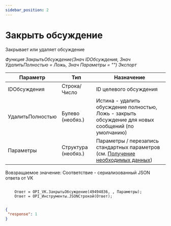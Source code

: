 ```yaml
---
sidebar_position: 2
---
```


# Закрыть обсуждение
Закрывает или удаляет обсуждение

*Функция ЗакрытьОбсуждение(Знач IDОбсуждения, Знач УдалитьПолностью = Ложь, Знач Параметры = "") Экспорт*

  | Параметр | Тип | Назначение |
  |-|-|-|
  | IDОбсуждения | Строка/Число | ID целевого обсуждения |
  | УдалитьПолностью | Булево (необяз.) | Истина - удалить обусждение полностью, Ложь - закрыть обсуждение для новых сообщений (по умолчанию) |
  | Параметры | Структура (необяз.) | Параметры / перезапись стандартных параметров (см. [Получение необходимых данных](../)) |
  
  Вовзращаемое значение: Соответствие - сериализованный JSON ответа от VK

```bsl title="Пример кода"
	
	Ответ = OPI_VK.ЗакрытьОбсуждение(49494836, , Параметры);
	Ответ = OPI_Инструменты.JSONСтрокой(Ответ);

```

```json title="Результат"

{
 "response": 1
}

```
